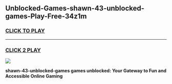 
## Unblocked-Games-shawn-43-unblocked-games-Play-Free-34z1m
<h3>
<a href="https://premium76.site?title=shawn-43-unblocked-games&ref=18A">CLICK TO PLAY</a></h3>
<hr>

<h3>
<a href="https://premium76.site?title=shawn-43-unblocked-games&ref=18A">CLICK 2 PLAY</a>
  
</h3>

<a href="https://premium76.site?title=shawn-43-unblocked-games&ref=18A"><img src="https://clearcache.store/games.png"></a>


**shawn-43-unblocked-games games unblocked: Your Gateway to Fun and Accessible Online Gaming**
